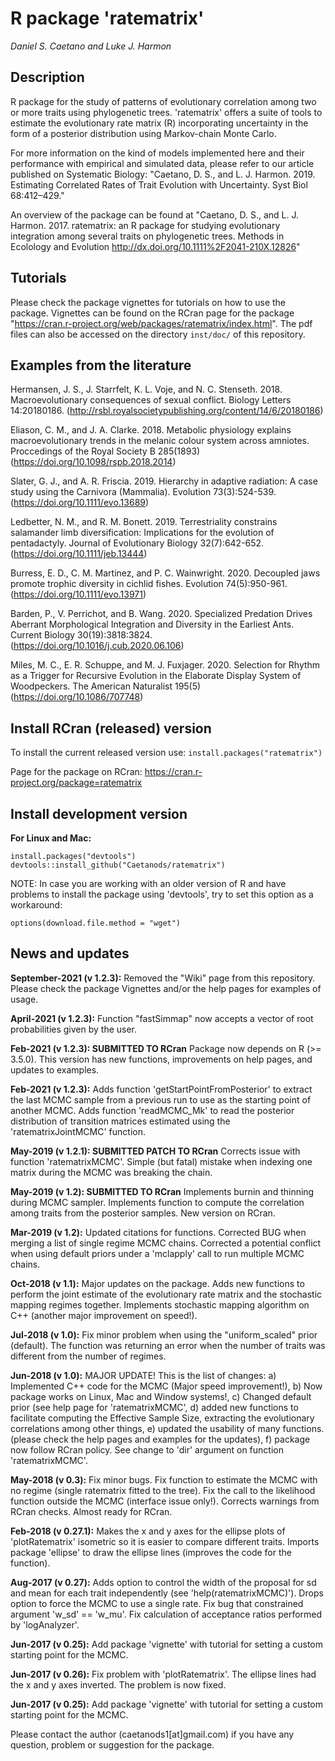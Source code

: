 # R package 'ratematrix'

*Daniel S. Caetano and Luke J. Harmon*

## Description

R package for the study of patterns of evolutionary correlation among two or more traits using phylogenetic trees. 'ratematrix' offers a suite of tools to estimate the evolutionary rate matrix (R) incorporating uncertainty in the form of a posterior distribution using Markov-chain Monte Carlo.

For more information on the kind of models implemented here and their performance with empirical and simulated data, please refer to our article published on Systematic Biology: "Caetano, D. S., and L. J. Harmon. 2019. Estimating Correlated Rates of Trait Evolution with Uncertainty. Syst Biol 68:412–429."

An overview of the package can be found at "Caetano, D. S., and L. J. Harmon. 2017. ratematrix: an R package for studying evolutionary integration among several traits on phylogenetic trees. Methods in Ecolology and Evolution http://dx.doi.org/10.1111%2F2041-210X.12826"

## Tutorials

Please check the package vignettes for tutorials on how to use the package. Vignettes can be found on the RCran page for the package "https://cran.r-project.org/web/packages/ratematrix/index.html". The pdf files can also be accessed on the directory `inst/doc/` of this repository.

## Examples from the literature

Hermansen, J. S., J. Starrfelt, K. L. Voje, and N. C. Stenseth. 2018. Macroevolutionary consequences of sexual conflict. Biology Letters 14:20180186. (http://rsbl.royalsocietypublishing.org/content/14/6/20180186)

Eliason, C. M., and J. A. Clarke. 2018. Metabolic physiology explains macroevolutionary trends in the melanic colour system across amniotes. Proccedings of the Royal Society B 285(1893) (https://doi.org/10.1098/rspb.2018.2014)

Slater, G. J., and A. R. Friscia. 2019. Hierarchy in adaptive radiation: A case study using the Carnivora (Mammalia). Evolution 73(3):524-539. (https://doi.org/10.1111/evo.13689)

Ledbetter, N. M., and R. M. Bonett. 2019. Terrestriality constrains salamander limb diversification: Implications for the evolution of pentadactyly. Journal of Evolutionary Biology 32(7):642-652. (https://doi.org/10.1111/jeb.13444)

Burress, E. D., C. M. Martinez, and P. C. Wainwright. 2020. Decoupled jaws promote trophic diversity in cichlid fishes. Evolution 74(5):950-961. (https://doi.org/10.1111/evo.13971)

Barden, P., V. Perrichot, and B. Wang. 2020. Specialized Predation Drives Aberrant Morphological Integration and Diversity in the Earliest Ants. Current Biology 30(19):3818:3824. (https://doi.org/10.1016/j.cub.2020.06.106)

Miles, M. C., E. R. Schuppe, and M. J. Fuxjager. 2020. Selection for Rhythm as a Trigger for Recursive Evolution in the Elaborate Display System of Woodpeckers. The American Naturalist 195(5) (https://doi.org/10.1086/707748)

## Install RCran (released) version

To install the current released version use: `install.packages("ratematrix")`

Page for the package on RCran: https://cran.r-project.org/package=ratematrix

## Install development version

**For Linux and Mac:**

```{r,R.options=list(max.print=20)}
install.packages("devtools")
devtools::install_github("Caetanods/ratematrix")
```

NOTE: In case you are working with an older version of R and have problems to install the package using 'devtools', try to set this option as a workaround:
```{r,R.options=list(max.print=20)}
options(download.file.method = "wget")
```

## News and updates

**September-2021 (v 1.2.3):** Removed the "Wiki" page from this repository. Please check the package Vignettes and/or the help pages for examples of usage.

**April-2021 (v 1.2.3):** Function "fastSimmap" now accepts a vector of root probabilities given by the user.

**Feb-2021 (v 1.2.3): SUBMITTED TO RCran** Package now depends on R (>= 3.5.0). This version has new functions, improvements on help pages, and updates to examples.

**Feb-2021 (v 1.2.3):** Adds function 'getStartPointFromPosterior' to extract the last MCMC sample from a previous run to use as the starting point of another MCMC. Adds function 'readMCMC_Mk' to read the posterior distribution of transition matrices estimated using the 'ratematrixJointMCMC' function.

**May-2019 (v 1.2.1): SUBMITTED PATCH TO RCran** Corrects issue with function 'ratematrixMCMC'. Simple (but fatal) mistake when indexing one matrix during the MCMC was breaking the chain.

**May-2019 (v 1.2): SUBMITTED TO RCran** Implements burnin and thinning during MCMC sampler. Implements function to compute the correlation among traits from the posterior samples. New version on RCran.

**Mar-2019 (v 1.2):** Updated citations for functions. Corrected BUG when merging a list of single regime MCMC chains. Corrected a potential conflict when using default priors under a 'mclapply' call to run multiple MCMC chains.

**Oct-2018 (v 1.1):** Major updates on the package. Adds new functions to perform the joint estimate of the evolutionary rate matrix and the stochastic mapping regimes together. Implements stochastic mapping algorithm on C++ (another major improvement on speed!).

**Jul-2018 (v 1.0):** Fix minor problem when using the "uniform_scaled" prior (default). The function was returning an error when the number of traits was different from the number of regimes.

**Jun-2018 (v 1.0):** MAJOR UPDATE! This is the list of changes: a) Implemented C++ code for the MCMC (Major speed improvement!), b) Now package works on Linux, Mac and Window systems!, c) Changed default prior (see help page for 'ratematrixMCMC', d) added new functions to facilitate computing the Effective Sample Size, extracting the evolutionary correlations among other things, e) updated the usability of many functions. (please check the help pages and examples for the updates), f) package now follow RCran policy. See change to 'dir' argument on function 'ratematrixMCMC'.

**May-2018 (v 0.3):** Fix minor bugs. Fix function to estimate the MCMC with no regime (single ratematrix fitted to the tree). Fix the call to the likelihood function outside the MCMC (interface issue only!). Corrects warnings from RCran checks. Almost ready for RCran.

**Feb-2018 (v 0.27.1):** Makes the x and y axes for the ellipse plots of 'plotRatematrix' isometric so it is easier to compare different traits. Imports package 'ellipse' to draw the ellipse lines (improves the code for the function).

**Aug-2017 (v 0.27):** Adds option to control the width of the proposal for sd and mean for each trait independently (see 'help(ratematrixMCMC)'). Drops option to force the MCMC to use a single rate. Fix bug that constrained argument 'w_sd' == 'w_mu'. Fix calculation of acceptance ratios performed by 'logAnalyzer'.

**Jun-2017 (v 0.25):** Add package 'vignette' with tutorial for setting a custom starting point for the MCMC.

**Jun-2017 (v 0.26):** Fix problem with 'plotRatematrix'. The ellipse lines had the x and y axes inverted. The problem is now fixed.

**Jun-2017 (v 0.25):** Add package 'vignette' with tutorial for setting a custom starting point for the MCMC.

Please contact the author (caetanods1[at]gmail.com) if you have any question, problem or suggestion for the package.
